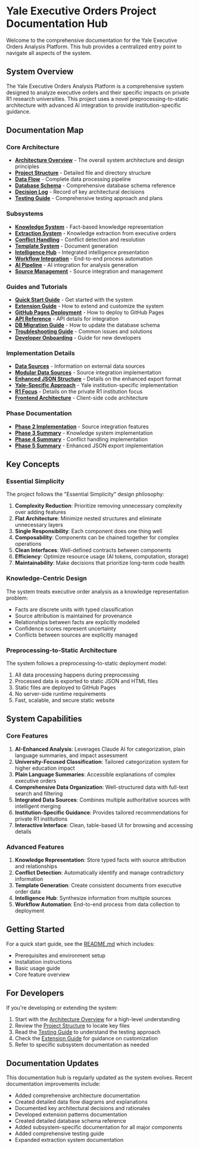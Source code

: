# Yale Executive Orders Project Documentation Hub

Welcome to the comprehensive documentation for the Yale Executive Orders Analysis Platform. This hub provides a centralized entry point to navigate all aspects of the system.

## System Overview

The Yale Executive Orders Analysis Platform is a comprehensive system designed to analyze executive orders and their specific impacts on private R1 research universities. This project uses a novel preprocessing-to-static architecture with advanced AI integration to provide institution-specific guidance.

## Documentation Map

### Core Architecture

- [**Architecture Overview**](ARCHITECTURE.md) - The overall system architecture and design principles
- [**Project Structure**](PROJECT_STRUCTURE.md) - Detailed file and directory structure
- [**Data Flow**](DATA_FLOW.md) - Complete data processing pipeline
- [**Database Schema**](DATABASE_SCHEMA.md) - Comprehensive database schema reference
- [**Decision Log**](DECISION_LOG.md) - Record of key architectural decisions
- [**Testing Guide**](TESTING_GUIDE.md) - Comprehensive testing approach and plans

### Subsystems

- [**Knowledge System**](KNOWLEDGE_README.md) - Fact-based knowledge representation
- [**Extraction System**](EXTRACTION_README.md) - Knowledge extraction from executive orders
- [**Conflict Handling**](CONFLICT_HANDLING_README.md) - Conflict detection and resolution
- [**Template System**](TEMPLATE_SYSTEM_README.md) - Document generation
- [**Intelligence Hub**](INTELLIGENCE_HUB_README.md) - Integrated intelligence presentation
- [**Workflow Integration**](WORKFLOW_INTEGRATION_SUMMARY.md) - End-to-end process automation
- [**AI Pipeline**](AI_PIPELINE_EXPLANATION.md) - AI integration for analysis generation
- [**Source Management**](MODULAR_DATA_SOURCES.md) - Source integration and management

### Guides and Tutorials

- [**Quick Start Guide**](README.md) - Get started with the system
- [**Extension Guide**](EXTENSION_GUIDE.md) - How to extend and customize the system
- [**GitHub Pages Deployment**](GITHUB_PAGES_INSTRUCTIONS.md) - How to deploy to GitHub Pages
- [**API Reference**](API_README.md) - API details for integration
- [**DB Migration Guide**](DB_MIGRATION_GUIDE.md) - How to update the database schema
- [**Troubleshooting Guide**](DEBUG_README.md) - Common issues and solutions
- [**Developer Onboarding**](DEVELOPER_ONBOARDING.md) - Guide for new developers

### Implementation Details

- [**Data Sources**](DATA_SOURCES.md) - Information on external data sources
- [**Modular Data Sources**](MODULAR_DATA_SOURCES.md) - Source integration implementation
- [**Enhanced JSON Structure**](ENHANCED_JSON_STRUCTURE.md) - Details on the enhanced export format
- [**Yale-Specific Approach**](YALE_SPECIFIC_APPROACH.md) - Yale institution-specific implementation
- [**R1 Focus**](PRIVATE_R1_FOCUS.md) - Details on the private R1 institution focus
- [**Frontend Architecture**](FRONTEND_CLEANUP_SUMMARY.md) - Client-side code architecture

### Phase Documentation

- [**Phase 2 Implementation**](PHASE2_IMPLEMENTATION_SUMMARY.md) - Source integration features
- [**Phase 3 Summary**](PHASE3_SUMMARY.md) - Knowledge system implementation
- [**Phase 4 Summary**](PHASE4_SUMMARY.md) - Conflict handling implementation
- [**Phase 5 Summary**](PHASE5_SUMMARY.md) - Enhanced JSON export implementation

## Key Concepts

### Essential Simplicity

The project follows the "Essential Simplicity" design philosophy:

1. **Complexity Reduction**: Prioritize removing unnecessary complexity over adding features
2. **Flat Architecture**: Minimize nested structures and eliminate unnecessary layers 
3. **Single Responsibility**: Each component does one thing well
4. **Composability**: Components can be chained together for complex operations
5. **Clean Interfaces**: Well-defined contracts between components
6. **Efficiency**: Optimize resource usage (AI tokens, computation, storage)
7. **Maintainability**: Make decisions that prioritize long-term code health

### Knowledge-Centric Design

The system treats executive order analysis as a knowledge representation problem:

- Facts are discrete units with typed classification
- Source attribution is maintained for provenance
- Relationships between facts are explicitly modeled
- Confidence scores represent uncertainty
- Conflicts between sources are explicitly managed

### Preprocessing-to-Static Architecture

The system follows a preprocessing-to-static deployment model:

1. All data processing happens during preprocessing
2. Processed data is exported to static JSON and HTML files
3. Static files are deployed to GitHub Pages
4. No server-side runtime requirements
5. Fast, scalable, and secure static website

## System Capabilities

### Core Features

1. **AI-Enhanced Analysis**: Leverages Claude AI for categorization, plain language summaries, and impact assessment
2. **University-Focused Classification**: Tailored categorization system for higher education impact
3. **Plain Language Summaries**: Accessible explanations of complex executive orders
4. **Comprehensive Data Organization**: Well-structured data with full-text search and filtering
5. **Integrated Data Sources**: Combines multiple authoritative sources with intelligent merging
6. **Institution-Specific Guidance**: Provides tailored recommendations for private R1 institutions
7. **Interactive Interface**: Clean, table-based UI for browsing and accessing details

### Advanced Features

1. **Knowledge Representation**: Store typed facts with source attribution and relationships
2. **Conflict Detection**: Automatically identify and manage contradictory information
3. **Template Generation**: Create consistent documents from executive order data
4. **Intelligence Hub**: Synthesize information from multiple sources
5. **Workflow Automation**: End-to-end process from data collection to deployment

## Getting Started

For a quick start guide, see the [README.md](README.md) which includes:

- Prerequisites and environment setup
- Installation instructions
- Basic usage guide
- Core feature overview

## For Developers

If you're developing or extending the system:

1. Start with the [Architecture Overview](ARCHITECTURE.md) for a high-level understanding
2. Review the [Project Structure](PROJECT_STRUCTURE.md) to locate key files
3. Read the [Testing Guide](TESTING_GUIDE.md) to understand the testing approach
4. Check the [Extension Guide](EXTENSION_GUIDE.md) for guidance on customization
5. Refer to specific subsystem documentation as needed

## Documentation Updates

This documentation hub is regularly updated as the system evolves. Recent documentation improvements include:

- Added comprehensive architecture documentation
- Created detailed data flow diagrams and explanations
- Documented key architectural decisions and rationales
- Developed extension patterns documentation
- Created detailed database schema reference
- Added subsystem-specific documentation for all major components
- Added comprehensive testing guide
- Expanded extraction system documentation